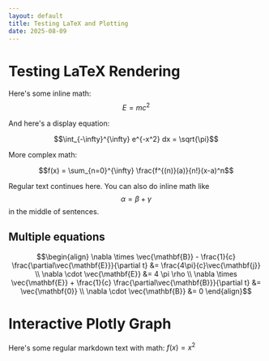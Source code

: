 ```yaml
---
layout: default
title: Testing LaTeX and Plotting
date: 2025-08-09
---
```


# Testing LaTeX Rendering

Here's some inline math: $$E = mc^2$$

And here's a display equation:

$$\int_{-\infty}^{\infty} e^{-x^2} dx = \sqrt{\pi}$$

More complex math:

$$f(x) = \sum_{n=0}^{\infty} \frac{f^{(n)}(a)}{n!}(x-a)^n$$

Regular text continues here. You can also do inline math like $$\alpha = \beta + \gamma$$ in the middle of sentences.

## Multiple equations

$$\begin{align}
\nabla \times \vec{\mathbf{B}} - \frac{1}{c} \frac{\partial\vec{\mathbf{E}}}{\partial t} &= \frac{4\pi}{c}\vec{\mathbf{j}} \\
\nabla \cdot \vec{\mathbf{E}} &= 4 \pi \rho \\
\nabla \times \vec{\mathbf{E}} + \frac{1}{c} \frac{\partial\vec{\mathbf{B}}}{\partial t} &= \vec{\mathbf{0}} \\
\nabla \cdot \vec{\mathbf{B}} &= 0
\end{align}$$


# Interactive Plotly Graph

Here's some regular markdown text with math: $f(x) = x^2$

<div id="plotly-div" style="width:100%;height:400px;"></div>

<script src="https://cdn.plot.ly/plotly-latest.min.js"></script>
<script>
var trace1 = {
  x: [1, 2, 3, 4],
  y: [10, 11, 12, 13],
  type: 'scatter',
  name: 'Data 1'
};

var trace2 = {
  x: [1, 2, 3, 4],
  y: [16, 15, 14, 13],
  type: 'scatter',
  name: 'Data 2'
};

var data = [trace1, trace2];
var layout = {title: 'My Interactive Plot'};

Plotly.newPlot('plotly-div', data, layout);
</script>